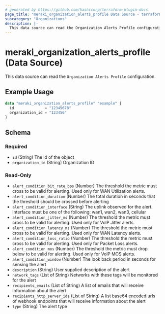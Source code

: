 ```yaml
---
# generated by https://github.com/hashicorp/terraform-plugin-docs
page_title: "meraki_organization_alerts_profile Data Source - terraform-provider-meraki"
subcategory: "Organizations"
description: |-
  This data source can read the Organization Alerts Profile configuration.
---
```


# meraki_organization_alerts_profile (Data Source)

This data source can read the `Organization Alerts Profile` configuration.

## Example Usage

```terraform
data "meraki_organization_alerts_profile" "example" {
  id              = "12345678"
  organization_id = "123456"
}
```

<!-- schema generated by tfplugindocs -->
## Schema

### Required

- `id` (String) The id of the object
- `organization_id` (String) Organization ID

### Read-Only

- `alert_condition_bit_rate_bps` (Number) The threshold the metric must cross to be valid for alerting. Used only for WAN Utilization alerts.
- `alert_condition_duration` (Number) The total duration in seconds that the threshold should be crossed before alerting
- `alert_condition_interface` (String) The uplink observed for the alert. interface must be one of the following: wan1, wan2, wan3, cellular
- `alert_condition_jitter_ms` (Number) The threshold the metric must cross to be valid for alerting. Used only for VoIP Jitter alerts.
- `alert_condition_latency_ms` (Number) The threshold the metric must cross to be valid for alerting. Used only for WAN Latency alerts.
- `alert_condition_loss_ratio` (Number) The threshold the metric must cross to be valid for alerting. Used only for Packet Loss alerts.
- `alert_condition_mos` (Number) The threshold the metric must drop below to be valid for alerting. Used only for VoIP MOS alerts.
- `alert_condition_window` (Number) The look back period in seconds for sensing the alert
- `description` (String) User supplied description of the alert
- `network_tags` (List of String) Networks with these tags will be monitored for the alert
- `recipients_emails` (List of String) A list of emails that will receive information about the alert
- `recipients_http_server_ids` (List of String) A list base64 encoded urls of webhook endpoints that will receive information about the alert
- `type` (String) The alert type
